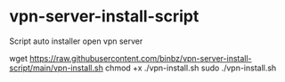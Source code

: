 # vpn-server-install-script
Script auto installer open vpn server

wget https://raw.githubusercontent.com/binbz/vpn-server-install-script/main/vpn-install.sh
chmod +x ./vpn-install.sh
sudo ./vpn-install.sh

